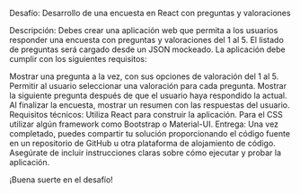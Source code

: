 Desafío: Desarrollo de una encuesta en React con preguntas y valoraciones

Descripción: Debes crear una aplicación web que permita a los usuarios responder una encuesta con preguntas y valoraciones del 1 al 5. El listado de preguntas será cargado desde un JSON mockeado. La aplicación debe cumplir con los siguientes requisitos:

Mostrar una pregunta a la vez, con sus opciones de valoración del 1 al 5.
Permitir al usuario seleccionar una valoración para cada pregunta.
Mostrar la siguiente pregunta después de que el usuario haya respondido la actual.
Al finalizar la encuesta, mostrar un resumen con las respuestas del usuario.
Requisitos técnicos:
Utiliza React para construir la aplicación.
Para el CSS utilizar algún framework como Bootstrap o Material-UI.
Entrega: Una vez completado, puedes compartir tu solución proporcionando el código fuente en un repositorio de GitHub u otra plataforma de alojamiento de código. Asegúrate de incluir instrucciones claras sobre cómo ejecutar y probar la aplicación.

¡Buena suerte en el desafío!